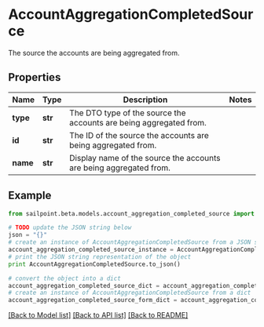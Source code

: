 # AccountAggregationCompletedSource

The source the accounts are being aggregated from.

## Properties
Name | Type | Description | Notes
------------ | ------------- | ------------- | -------------
**type** | **str** | The DTO type of the source the accounts are being aggregated from. | 
**id** | **str** | The ID of the source the accounts are being aggregated from. | 
**name** | **str** | Display name of the source the accounts are being aggregated from. | 

## Example

```python
from sailpoint.beta.models.account_aggregation_completed_source import AccountAggregationCompletedSource

# TODO update the JSON string below
json = "{}"
# create an instance of AccountAggregationCompletedSource from a JSON string
account_aggregation_completed_source_instance = AccountAggregationCompletedSource.from_json(json)
# print the JSON string representation of the object
print AccountAggregationCompletedSource.to_json()

# convert the object into a dict
account_aggregation_completed_source_dict = account_aggregation_completed_source_instance.to_dict()
# create an instance of AccountAggregationCompletedSource from a dict
account_aggregation_completed_source_form_dict = account_aggregation_completed_source.from_dict(account_aggregation_completed_source_dict)
```
[[Back to Model list]](../README.md#documentation-for-models) [[Back to API list]](../README.md#documentation-for-api-endpoints) [[Back to README]](../README.md)


